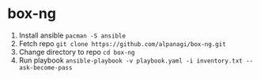 # box-ng

1. Install ansible `pacman -S ansible`
2. Fetch repo `git clone https://github.com/alpanagi/box-ng.git`
3. Change directory to repo `cd box-ng`
4. Run playbook `ansible-playbook -v playbook.yaml -i inventory.txt --ask-become-pass`
